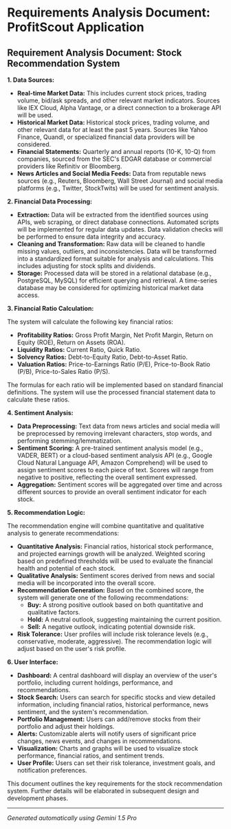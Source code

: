 # Requirements Analysis Document: ProfitScout Application

## Requirement Analysis Document: Stock Recommendation System

**1. Data Sources:**

* **Real-time Market Data:**  This includes current stock prices, trading volume, bid/ask spreads, and other relevant market indicators. Sources like IEX Cloud, Alpha Vantage, or a direct connection to a brokerage API will be used.
* **Historical Market Data:**  Historical stock prices, trading volume, and other relevant data for at least the past 5 years. Sources like Yahoo Finance, Quandl, or specialized financial data providers will be considered.
* **Financial Statements:** Quarterly and annual reports (10-K, 10-Q) from companies, sourced from the SEC's EDGAR database or commercial providers like Refinitiv or Bloomberg.
* **News Articles and Social Media Feeds:**  Data from reputable news sources (e.g., Reuters, Bloomberg, Wall Street Journal) and social media platforms (e.g., Twitter, StockTwits) will be used for sentiment analysis.


**2. Financial Data Processing:**

* **Extraction:** Data will be extracted from the identified sources using APIs, web scraping, or direct database connections. Automated scripts will be implemented for regular data updates. Data validation checks will be performed to ensure data integrity and accuracy.
* **Cleaning and Transformation:** Raw data will be cleaned to handle missing values, outliers, and inconsistencies. Data will be transformed into a standardized format suitable for analysis and calculations. This includes adjusting for stock splits and dividends.
* **Storage:** Processed data will be stored in a relational database (e.g., PostgreSQL, MySQL) for efficient querying and retrieval.  A time-series database may be considered for optimizing historical market data access.


**3. Financial Ratio Calculation:**

The system will calculate the following key financial ratios:

* **Profitability Ratios:** Gross Profit Margin, Net Profit Margin, Return on Equity (ROE), Return on Assets (ROA).
* **Liquidity Ratios:** Current Ratio, Quick Ratio.
* **Solvency Ratios:** Debt-to-Equity Ratio, Debt-to-Asset Ratio.
* **Valuation Ratios:** Price-to-Earnings Ratio (P/E), Price-to-Book Ratio (P/B), Price-to-Sales Ratio (P/S).

The formulas for each ratio will be implemented based on standard financial definitions. The system will use the processed financial statement data to calculate these ratios.


**4. Sentiment Analysis:**

* **Data Preprocessing:** Text data from news articles and social media will be preprocessed by removing irrelevant characters, stop words, and performing stemming/lemmatization.
* **Sentiment Scoring:**  A pre-trained sentiment analysis model (e.g., VADER, BERT) or a cloud-based sentiment analysis API (e.g., Google Cloud Natural Language API, Amazon Comprehend) will be used to assign sentiment scores to each piece of text.  Scores will range from negative to positive, reflecting the overall sentiment expressed.
* **Aggregation:** Sentiment scores will be aggregated over time and across different sources to provide an overall sentiment indicator for each stock.


**5. Recommendation Logic:**

The recommendation engine will combine quantitative and qualitative analysis to generate recommendations:

* **Quantitative Analysis:**  Financial ratios, historical stock performance, and projected earnings growth will be analyzed. Weighted scoring based on predefined thresholds will be used to evaluate the financial health and potential of each stock.
* **Qualitative Analysis:** Sentiment scores derived from news and social media will be incorporated into the overall score.
* **Recommendation Generation:** Based on the combined score, the system will generate one of the following recommendations:
    * **Buy:**  A strong positive outlook based on both quantitative and qualitative factors.
    * **Hold:** A neutral outlook, suggesting maintaining the current position.
    * **Sell:** A negative outlook, indicating potential downside risk.
* **Risk Tolerance:** User profiles will include risk tolerance levels (e.g., conservative, moderate, aggressive). The recommendation logic will adjust based on the user's risk profile.


**6. User Interface:**

* **Dashboard:** A central dashboard will display an overview of the user's portfolio, including current holdings, performance, and recommendations.
* **Stock Search:** Users can search for specific stocks and view detailed information, including financial ratios, historical performance, news sentiment, and the system's recommendation.
* **Portfolio Management:** Users can add/remove stocks from their portfolio and adjust their holdings.
* **Alerts:** Customizable alerts will notify users of significant price changes, news events, and changes in recommendations.
* **Visualization:** Charts and graphs will be used to visualize stock performance, financial ratios, and sentiment trends.
* **User Profile:** Users can set their risk tolerance, investment goals, and notification preferences.


This document outlines the key requirements for the stock recommendation system. Further details will be elaborated in subsequent design and development phases.

---
*Generated automatically using Gemini 1.5 Pro*
